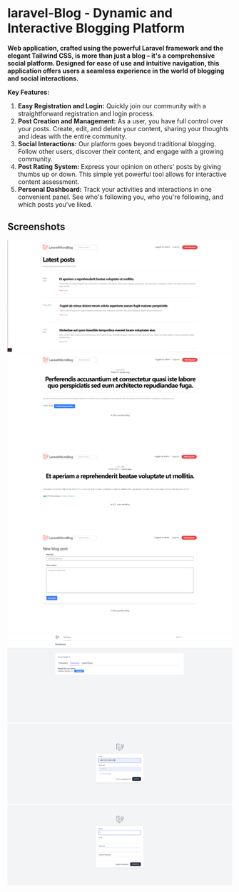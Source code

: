 # laravel-Blog - Dynamic and Interactive Blogging Platform 

**Web application, crafted using the powerful Laravel framework and the elegant Tailwind CSS, is more than just a blog – it's a comprehensive social platform. Designed for ease of use and intuitive navigation, this application offers users a seamless experience in the world of blogging and social interactions.**

**Key Features:**

1. **Easy Registration and Login:** Quickly join our community with a straightforward registration and login process.
2. **Post Creation and Management:** As a user, you have full control over your posts. Create, edit, and delete your content, sharing your thoughts and ideas with the entire community.
3. **Social Interactions:** Our platform goes beyond traditional blogging. Follow other users, discover their content, and engage with a growing community.
4. **Post Rating System:** Express your opinion on others' posts by giving thumbs up or down. This simple yet powerful tool allows for interactive content assessment.
5. **Personal Dashboard:** Track your activities and interactions in one convenient panel. See who's following you, who you're following, and which posts you've liked.


## Screenshots

![](screenshots/s1.png)
![](screenshots/s2.png)
![](screenshots/s3.png)
![](screenshots/s4.png)
![](screenshots/s5.png)
![](screenshots/s6.png)
![](screenshots/s7.png)
